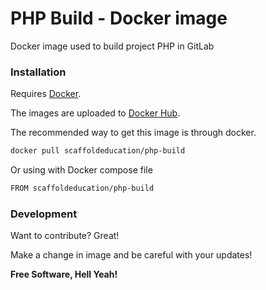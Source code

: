 # PHP Build - Docker image

Docker image used to build project PHP in GitLab

### Installation

Requires [Docker](https://www.docker.com/get-started).

The images are uploaded to [Docker Hub](https://hub.docker.com/r/scaffoldeducation/php-build).

The recommended way to get this image is through docker.

```sh
docker pull scaffoldeducation/php-build
```

Or using with Docker compose file

```sh
FROM scaffoldeducation/php-build
```

### Development

Want to contribute? Great!

Make a change in image and be careful with your updates!

**Free Software, Hell Yeah!**